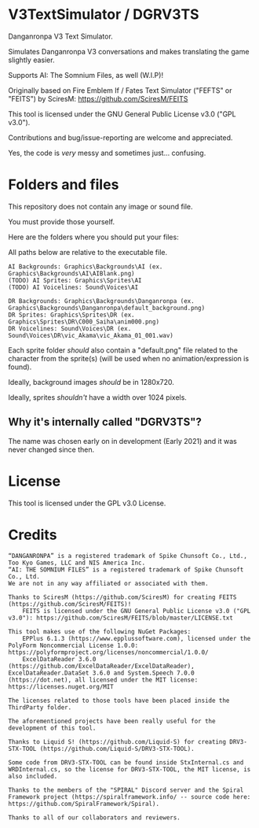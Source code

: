 # V3TextSimulator / DGRV3TS 

Danganronpa V3 Text Simulator.

Simulates Danganronpa V3 conversations and makes translating the game slightly easier.

Supports AI: The Somnium Files, as well (W.I.P)!

Originally based on Fire Emblem If / Fates Text Simulator ("FEFTS" or "FEITS") by SciresM: https://github.com/SciresM/FEITS

This tool is licensed under the GNU General Public License v3.0 ("GPL v3.0").

Contributions and bug/issue-reporting are welcome and appreciated.

Yes, the code is *very* messy and sometimes just... confusing.

# Folders and files

This repository does not contain any image or sound file.

You must provide those yourself.

Here are the folders where you should put your files:

All paths below are relative to the executable file.

	AI Backgrounds: Graphics\Backgrounds\AI (ex. Graphics\Backgrounds\AI\AIBlank.png)
	(TODO) AI Sprites: Graphics\Sprites\AI
	(TODO) AI Voicelines: Sound\Voices\AI

	DR Backgrounds: Graphics\Backgrounds\Danganronpa (ex. Graphics\Backgrounds\Danganronpa\default_background.png)
	DR Sprites: Graphics\Sprites\DR (ex. Graphics\Sprites\DR\C000_Saiha\anim000.png)
	DR Voicelines: Sound\Voices\DR (ex. Sound\Voices\DR\vic_Akama\vic_Akama_01_001.wav)

Each sprite folder *should* also contain a "default.png" file related to the character from the sprite(s) (will be used when no animation/expression is found).

Ideally, background images *should* be in 1280x720.

Ideally, sprites *shouldn't* have a width over 1024 pixels.

## Why it's internally called "DGRV3TS"?

The name was chosen early on in development (Early 2021) and it was never changed since then.

# License

This tool is licensed under the GPL v3.0 License.

# Credits

    “DANGANRONPA” is a registered trademark of Spike Chunsoft Co., Ltd., Too Kyo Games, LLC and NIS America Inc.
	“AI: THE SOMNIUM FILES” is a registered trademark of Spike Chunsoft Co., Ltd.
	We are not in any way affiliated or associated with them.
	
	Thanks to SciresM (https://github.com/SciresM) for creating FEITS (https://github.com/SciresM/FEITS)!
		FEITS is licensed under the GNU General Public License v3.0 ("GPL v3.0"): https://github.com/SciresM/FEITS/blob/master/LICENSE.txt
	
	This tool makes use of the following NuGet Packages:
		EPPlus 6.1.3 (https://www.epplussoftware.com), licensed under the PolyForm Noncommercial License 1.0.0: https://polyformproject.org/licenses/noncommercial/1.0.0/
		ExcelDataReader 3.6.0 (https://github.com/ExcelDataReader/ExcelDataReader), ExcelDataReader.DataSet 3.6.0 and System.Speech 7.0.0 (https://dot.net), all licensed under the MIT license: https://licenses.nuget.org/MIT
	
	The licenses related to those tools have been placed inside the ThirdParty folder.
	
	The aforementioned projects have been really useful for the development of this tool.
	
	Thanks to Liquid S! (https://github.com/Liquid-S) for creating DRV3-STX-TOOL (https://github.com/Liquid-S/DRV3-STX-TOOL).
	
	Some code from DRV3-STX-TOOL can be found inside StxInternal.cs and WRDInternal.cs, so the license for DRV3-STX-TOOL, the MIT license, is also included.
	
	Thanks to the members of the "SPIRAL" Discord server and the Spiral Framework project (https://spiralframework.info/ -- source code here: https://github.com/SpiralFramework/Spiral).
	
	Thanks to all of our collaborators and reviewers.
